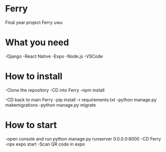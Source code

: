 # Ferry
Final year project Ferry uwu

# What you need
-Django
-React Native
-Expo
-Node.js
-VSCode

# How to install
-Clone the repository
-CD into Ferry
-npm install

-CD back to main Ferry
-pip install -r requirements.txt
-python manage.py makemigrations
-python manage.py migrate

# How to start
-open console and run python manage.py runserver 0.0.0.0:8000 
-CD Ferry
-npx expo start
-Scan QR code in expo


